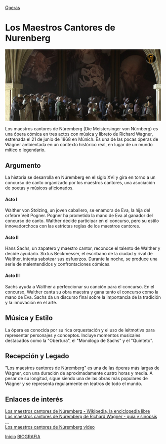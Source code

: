 [Óperas](obras.md)
# **Los Maestros Cantores de Nurenberg**
![imagen](losMaestros.jpg)

Los maestros cantores de Núremberg (Die Meistersinger von Nürnberg) es una ópera cómica en tres actos con música y libreto de Richard Wagner, estrenada el 21 de junio de 1868 en Múnich. Es una de las pocas óperas de Wagner ambientada en un contexto histórico real, en lugar de un mundo mítico o legendario.

## Argumento

La historia se desarrolla en Núremberg en el siglo XVI y gira en torno a un concurso de canto organizado por los maestros cantores, una asociación de poetas y músicos aficionados.

#### Acto I  

Walther von Stolzing, un joven caballero, se enamora de Eva, la hija del orfebre Veit Pogner.
Pogner ha prometido la mano de Eva al ganador del concurso de canto.
Walther decide participar en el concurso, pero su estilo innovadorchoca con las estrictas reglas de los maestros cantores.

#### Acto II  

Hans Sachs, un zapatero y maestro cantor, reconoce el talento de Walther y decide ayudarlo.
Sixtus Beckmesser, el escribano de la ciudad y rival de Walther, intenta sabotear sus esfuerzos.
Durante la noche, se produce una serie de malentendidos y confrontaciones cómicas.

#### Acto III  

Sachs ayuda a Walther a perfeccionar su canción para el concurso.
En el concurso, Walther canta su obra maestra y gana tanto el concurso como la mano de Eva.
Sachs da un discurso final sobre la importancia de la tradición y la innovación en el arte.

## Música y Estilo 

La ópera es conocida por su rica orquestación y el uso de leitmotivs para representar personajes y conceptos. Incluye momentos musicales destacados como la "Obertura", el "Monólogo de Sachs" y el "Quinteto".  

## Recepción y Legado

"Los maestros cantores de Núremberg" es una de las óperas más largas de Wagner, con una duración de aproximadamente cuatro horas y media. A pesar de su longitud, sigue siendo una de las obras más populares de Wagner y se representa regularmente en teatros de todo el mundo.  

## Enlaces de interés 
[Los maestros cantores de Núremberg - Wikipedia, la enciclopedia libre  ](https://opera-inside.com/los-maestros-cantores-de-nuremberg-de-richard-wagner-guia-y-sinopsis-de-la-opera/?lang=es)    
[Los maestros cantores de Núremberg de Richard Wagner - guía y sinopsis ... ](https://opera-inside.com/los-maestros-cantores-de-nuremberg-de-richard-wagner-guia-y-sinopsis-de-la-opera/?lang=es)   
[Los maestros cantores de Núremberg video](https://www.youtube.com/watch?v=5Jg_PcHvY8E&t=675s)


 [Inicio](README.md)  [BIOGRAFIA](biografia.md) 
